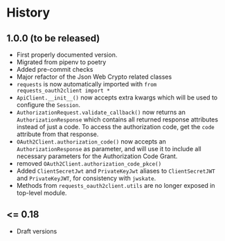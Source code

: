 # History

## 1.0.0 (to be released)

* First properly documented version.
* Migrated from pipenv to poetry
* Added pre-commit checks
* Major refactor of the Json Web Crypto related classes
* `requests` is now automatically imported with `from requests_oauth2client import *`
* `ApiClient.__init__()` now accepts extra kwargs which will be used to configure the `Session`.
* `AuthorizationRequest.validate_callback()` now returns an `AuthorizationResponse` which contains all returned
response attributes instead of just a code. To access the authorization code, get the `code` attribute from that response.
* `OAuth2Client.authorization_code()` now accepts an `AuthorizationResponse` as parameter, and will
use it to include all necessary parameters for the Authorization Code Grant.
* removed `OAuth2Client.authorization_code_pkce()`
* Added `ClientSecretJwt` and `PrivateKeyJwt` aliases to `ClientSecretJWT` and `PrivateKeyJWT`, for consistency with `jwskate`.
* Methods from `requests_oauth2client.utils` are no longer exposed in top-level module.

## <= 0.18

* Draft versions
